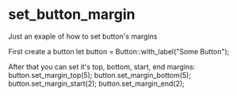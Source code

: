 # set_button_margin
Just an exaple of how to set button's margins

First create a button
let button = Button::with_label("Some Button");

After that you can set it's top, bottom, start, end margins:
button.set_margin_top(5);
button.set_margin_bottom(5);
button.set_margin_start(2);
button.set_margin_end(2);
